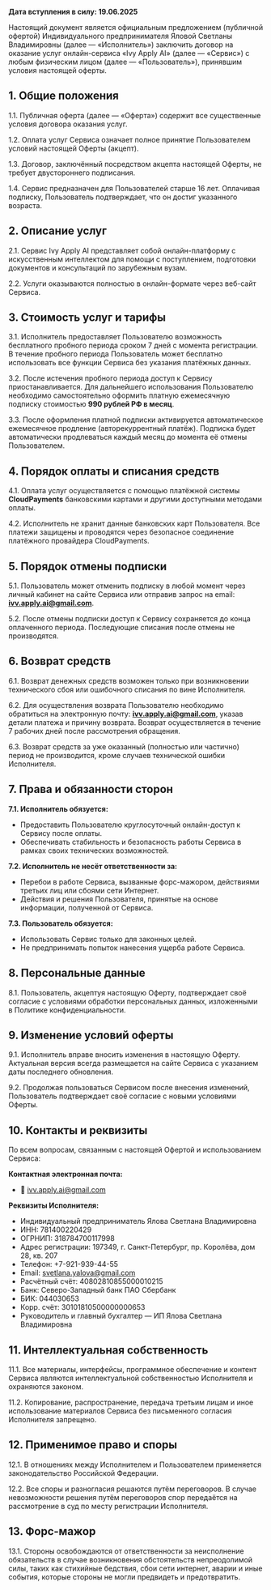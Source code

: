 **Дата вступления в силу: 19.06.2025**

Настоящий документ является официальным предложением (публичной офертой) Индивидуального предпринимателя Яловой Светланы Владимировны (далее — «Исполнитель») заключить договор на оказание услуг онлайн-сервиса «Ivy Apply AI» (далее — «Сервис») с любым физическим лицом (далее — «Пользователь»), принявшим условия настоящей оферты.

## 1. Общие положения

1.1. Публичная оферта (далее — «Оферта») содержит все существенные условия договора оказания услуг.

1.2. Оплата услуг Сервиса означает полное принятие Пользователем условий настоящей Оферты (акцепт).

1.3. Договор, заключённый посредством акцепта настоящей Оферты, не требует двустороннего подписания.

1.4. Сервис предназначен для Пользователей старше 16 лет. Оплачивая подписку, Пользователь подтверждает, что он достиг указанного возраста.

## 2. Описание услуг

2.1. Сервис Ivy Apply AI представляет собой онлайн-платформу с искусственным интеллектом для помощи с поступлением, подготовки документов и консультаций по зарубежным вузам.

2.2. Услуги оказываются полностью в онлайн-формате через веб-сайт Сервиса.

## 3. Стоимость услуг и тарифы

3.1. Исполнитель предоставляет Пользователю возможность бесплатного пробного периода сроком 7 дней с момента регистрации. В течение пробного периода Пользователь может бесплатно использовать все функции Сервиса без указания платёжных данных.

3.2. После истечения пробного периода доступ к Сервису приостанавливается. Для дальнейшего использования Пользователю необходимо самостоятельно оформить платную ежемесячную подписку стоимостью **990 рублей РФ в месяц**.

3.3. После оформления платной подписки активируется автоматическое ежемесячное продление (авторекуррентный платёж). Подписка будет автоматически продлеваться каждый месяц до момента её отмены Пользователем.

## 4. Порядок оплаты и списания средств

4.1. Оплата услуг осуществляется с помощью платёжной системы **CloudPayments** банковскими картами и другими доступными методами оплаты.

4.2. Исполнитель не хранит данные банковских карт Пользователя. Все платежи защищены и проводятся через безопасное соединение платёжного провайдера CloudPayments.

## 5. Порядок отмены подписки

5.1. Пользователь может отменить подписку в любой момент через личный кабинет на сайте Сервиса или отправив запрос на email: **ivv.apply.ai@gmail.com**.

5.2. После отмены подписки доступ к Сервису сохраняется до конца оплаченного периода. Последующие списания после отмены не производятся.

## 6. Возврат средств

6.1. Возврат денежных средств возможен только при возникновении технического сбоя или ошибочного списания по вине Исполнителя.

6.2. Для осуществления возврата Пользователю необходимо обратиться на электронную почту: **ivv.apply.ai@gmail.com**, указав детали платежа и причину возврата. Возврат осуществляется в течение 7 рабочих дней после рассмотрения обращения.

6.3. Возврат средств за уже оказанный (полностью или частично) период не производится, кроме случаев технической ошибки Исполнителя.

## 7. Права и обязанности сторон

**7.1. Исполнитель обязуется:**
- Предоставить Пользователю круглосуточный онлайн-доступ к Сервису после оплаты.
- Обеспечивать стабильность и безопасность работы Сервиса в рамках своих технических возможностей.

**7.2. Исполнитель не несёт ответственности за:**
- Перебои в работе Сервиса, вызванные форс-мажором, действиями третьих лиц или сбоями сети Интернет.
- Действия и решения Пользователя, принятые на основе информации, полученной от Сервиса.

**7.3. Пользователь обязуется:**
- Использовать Сервис только для законных целей.
- Не предпринимать попыток нанесения ущерба работе Сервиса.

## 8. Персональные данные

8.1. Пользователь, акцептуя настоящую Оферту, подтверждает своё согласие с условиями обработки персональных данных, изложенными в Политике конфиденциальности.

## 9. Изменение условий оферты

9.1. Исполнитель вправе вносить изменения в настоящую Оферту. Актуальная версия всегда размещается на сайте Сервиса с указанием даты последнего обновления.

9.2. Продолжая пользоваться Сервисом после внесения изменений, Пользователь подтверждает своё согласие с новыми условиями Оферты.

## 10. Контакты и реквизиты

По всем вопросам, связанным с настоящей Офертой и использованием Сервиса:

**Контактная электронная почта:**
- 📧 ivv.apply.ai@gmail.com

**Реквизиты Исполнителя:**
- Индивидуальный предприниматель Ялова Светлана Владимировна
- ИНН: 781400220429
- ОГРНИП: 318784700117998
- Адрес регистрации: 197349, г. Санкт-Петербург, пр. Королёва, дом 28, кв. 207
- Телефон: +7-921-939-44-55
- Email: svetlana.yalova@gmail.com
- Расчётный счёт: 40802810855000010215
- Банк: Северо-Западный банк ПАО Сбербанк
- БИК: 044030653
- Корр. счёт: 30101810500000000653
- Руководитель и главный бухгалтер — ИП Ялова Светлана Владимировна

## 11. Интеллектуальная собственность

11.1. Все материалы, интерфейсы, программное обеспечение и контент Сервиса являются интеллектуальной собственностью Исполнителя и охраняются законом.

11.2. Копирование, распространение, передача третьим лицам и иное использование материалов Сервиса без письменного согласия Исполнителя запрещено.

## 12. Применимое право и споры

12.1. В отношениях между Исполнителем и Пользователем применяется законодательство Российской Федерации.

12.2. Все споры и разногласия решаются путём переговоров. В случае невозможности решения путём переговоров спор передаётся на рассмотрение в суд по месту регистрации Исполнителя.

## 13. Форс-мажор

13.1. Стороны освобождаются от ответственности за неисполнение обязательств в случае возникновения обстоятельств непреодолимой силы, таких как стихийные бедствия, сбои сети интернет, аварии и иные события, которые стороны не могли предвидеть и предотвратить.
